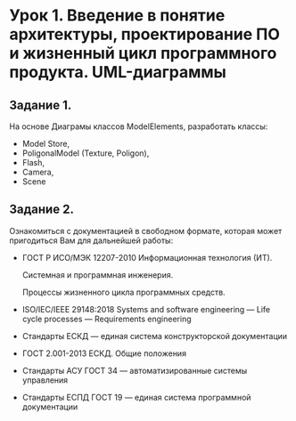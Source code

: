 # Урок 1. Введение в понятие архитектуры, проектирование ПО и жизненный цикл программного продукта. UML-диаграммы

## Задание 1. 

На основе Диаграмы классов ModelElements, разработать классы: 

* Model Store,
* PoligonalModel (Texture, Poligon), 
* Flash, 
* Camera, 
* Scene

## Задание 2. 

Ознакомиться с документацией в свободном формате, которая может пригодиться Вам для дальнейшей работы:

* ГОСТ Р ИСО/МЭК 12207-2010 Информационная технология (ИТ). 

    Системная и программная инженерия. 

    Процессы жизненного цикла программных средств.

* ISO/IEC/IEEE 29148:2018 Systems and software engineering — Life cycle processes — Requirements engineering

* Стандарты ЕСКД — единая система конструкторской документации

* ГОСТ 2.001-2013 ЕСКД. Общие положения

* Стандарты АСУ ГОСТ 34 — автоматизированные системы управления

* Стандарты ЕСПД ГОСТ 19 — единая система программной документации
